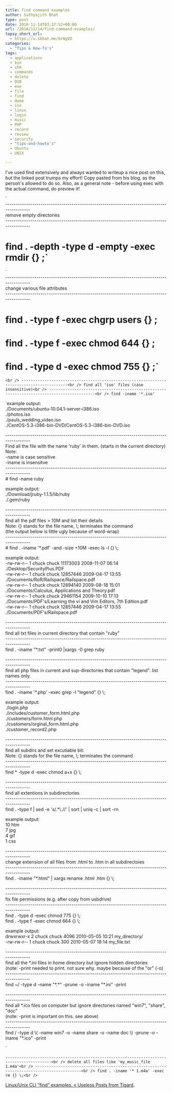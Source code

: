 ```yaml
---
title: find command examples
author: Sathyajith Bhat
type: post
date: 2010-11-14T03:37:52+00:00
url: /2010/11/14/find-command-examples/
topsy_short_url:
  - https://u.sbhat.me/brNgVD
categories:
  - "Tips & How-To's"
tags:
  - applications
  - bin
  - chm
  - commands
  - delete
  - DVD
  - exe
  - file
  - find
  - Home
  - iso
  - linux
  - login
  - music
  - PHP
  - record
  - review
  - security
  - "tips-and-howto's"
  - Ubuntu
  - UNIX

---
```

I've used find extensively and always wanted to writeup a nice post on this, but the linked post trumps my effort! Copy pasted from his blog, as the person's allowed to do so. Also, as a general note - before using exec with the actual command, do preview it!

`<br />
------------------------------------------------------------------------------------------<br />
remove empty directories<br />
------------------------------------------------------------------------------------------<br />
# find . -depth -type d -empty -exec rmdir {} \;`

`<br />
------------------------------------------------------------------------------------------<br />
change various file attributes<br />
------------------------------------------------------------------------------------------<br />
# find . -type f -exec chgrp users {} \;<br />
# find . -type f -exec chmod 644 {} \;<br />
# find . -type d -exec chmod 755 {} \;`

`<br />
------------------------------------------------------------------------------------------<br />
find all 'iso' files (case insensitive)<br />
------------------------------------------------------------------------------------------<br />
find -iname '*.iso'`

`example output:<br />
./Documents/ubuntu-10.04.1-server-i386.iso<br />
./photos.iso<br />
./pauls_wedding_video.iso<br />
./CentOS-5.3-i386-bin-DVD/CentOS-5.3-i386-bin-DVD.iso</p>
<p>------------------------------------------------------------------------------------------<br />
Find all the file with the name 'ruby' in them. (starts in the current directory)<br />
Note:<br />
-name is case sensitive<br />
-iname is insensitve<br />
------------------------------------------------------------------------------------------<br />
# find -name ruby</p>
<p>example output:<br />
./Download/jruby-1.1.5/lib/ruby<br />
./.gem/ruby</p>
<p>------------------------------------------------------------------------------------------<br />
find all the pdf files > 10M and list their details<br />
Note: {} stands for the file name, \; terminates the command<br />
(the output below is little ugly because of word-wrap)<br />
------------------------------------------------------------------------------------------<br />
# find . -iname '*.pdf' -and -size +10M -exec ls -l {} \;</p>
<p>example output:<br />
-rw-rw-r-- 1 chuck chuck 11173003 2008-11-07 06:14 ./Desktop/SecurityPlus.PDF<br />
-rw-rw-r-- 1 chuck chuck 12857446 2009-04-17 13:55 ./Documents/RoR/Railspace/Railspace.pdf<br />
-rw-rw-r-- 1 chuck chuck 12894140 2009-08-18 15:01 ./Documents/Calculus, Applications and Theory.pdf<br />
-rw-rw-r-- 1 chuck chuck 29461154 2009-10-10 17:13 ./Documents/PDF's/Learning the vi and Vim Editors, 7th Edition.pdf<br />
-rw-rw-r-- 1 chuck chuck 12857446 2009-04-17 13:55 ./Documents/PDF's/Railspace.pdf</p>
<p>------------------------------------------------------------------------------------------<br />
find all txt files in current directory that contain "ruby"<br />
------------------------------------------------------------------------------------------<br />
find . -iname "*.txt" -print0 |xargs -0 grep ruby</p>
<p>------------------------------------------------------------------------------------------<br />
find all php files in current and sup-directories that contain "legend". list names only.<br />
------------------------------------------------------------------------------------------<br />
find . -iname '*.php' -exec grep -l "legend" {} \;</p>
<p>example output:<br />
./login.php<br />
./includes/customer_form.html.php<br />
./customers/form.html.php<br />
./customers/orginal_form.html.php<br />
./customer_record2.php</p>
<p>------------------------------------------------------------------------------------------<br />
find all subdirs and set excutiable bit:<br />
Note: {} stands for the file name, \; terminates the command<br />
------------------------------------------------------------------------------------------<br />
find * -type d -exec chmod a+x {} \;</p>
<p>------------------------------------------------------------------------------------------<br />
find all extentions in subdirectories<br />
------------------------------------------------------------------------------------------<br />
find . -type f | sed -e 's/.*\.//' | sort | uniq -c | sort -rn</p>
<p>example output:<br />
10 htm<br />
7 jpg<br />
4 gif<br />
1 css</p>
<p>------------------------------------------------------------------------------------------<br />
change extension of all files from .html to .htm in all subdirectoies<br />
------------------------------------------------------------------------------------------<br />
find . -iname "*.html" | xargs rename .html .htm {} \;</p>
<p>------------------------------------------------------------------------------------------<br />
fix file permissions (e.g. after copy from usbdrive)<br />
------------------------------------------------------------------------------------------<br />
find . -type d -exec chmod 775 {} \;<br />
find . -type f -exec chmod 664 {} \;</p>
<p>example output:<br />
drwxrwxr-x 2 chuck chuck 4096 2010-05-05 10:21 my_directory/<br />
-rw-rw-r-- 1 chuck chuck 300 2010-05-07 18:14 my_file.txt</p>
<p>------------------------------------------------------------------------------------------<br />
find all the *.ini files in home directory but ignore hidden directories<br />
(note: -print needed to print. not sure why. maybe because of the "or" (-o)<br />
------------------------------------------------------------------------------------------<br />
find ~/ -type d -name "*.*" -prune -o -iname "*.ini" -print</p>
<p>------------------------------------------------------------------------------------------<br />
find all *.ico files on computer but ignore directories named "win7", "share", "doc"<br />
(note: -print is important on this. see above)<br />
------------------------------------------------------------------------------------------<br />
find / -type d \( -name win7 -o -name share -o -name doc \) -prune -o -iname "*.ico" -print</p>
<p>`

`------------------------------------------------------------------------------------------<br />
delete all files like 'my_music_file 1.m4a'<br />
------------------------------------------------------------------------------------------<br />
find . -iname '* 1.m4a' -exec rm {} \;<br />
` 

[Linux/Unix CLI “find” examples. « Useless Posts from Tigard][1].

 [1]: https://chuck97224.wordpress.com/2010/11/13/linuxunix-cli-find-examples/
